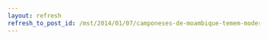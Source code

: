 ```yaml
---
layout: refresh
refresh_to_post_id: /mst/2014/01/07/camponeses-de-moambique-temem-modernizao-agrcola-brasileira
---
```

